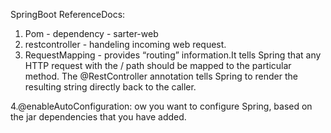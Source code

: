 SpringBoot ReferenceDocs:
1. Pom - dependency - sarter-web
2. restcontroller - handeling incoming web request.
3. RequestMapping - provides “routing” information.It tells Spring that any HTTP request with the / path should be mapped to the particular method.
 The @RestController annotation tells Spring to render the resulting string directly back to the caller.
 
4.@enableAutoConfiguration: ow you want to configure Spring, based on the jar dependencies that you have added.